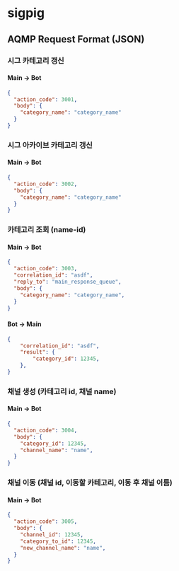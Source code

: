 # sigpig

## AQMP Request Format (JSON)

### 시그 카테고리 갱신

#### Main -> Bot

```json
{
  "action_code": 3001,
  "body": {
    "category_name": "category_name"
  }
}
```

### 시그 아카이브 카테고리 갱신

#### Main -> Bot

```json
{
  "action_code": 3002,
  "body": {
    "category_name": "category_name"
  }
}
```


### 카테고리 조회 (name-id)

#### Main -> Bot

```json
{
  "action_code": 3003,
  "correlation_id": "asdf",
  "reply_to": "main_response_queue",
  "body": {
    "category_name": "category_name",
  }
}
```

#### Bot -> Main

```json
{
    "correlation_id": "asdf",
    "result": {
        "category_id": 12345,
    },
}
```


### 채널 생성 (카테고리 id, 채널 name)

#### Main -> Bot

```json
{
  "action_code": 3004,
  "body": {
    "category_id": 12345,
    "channel_name": "name",
  }
}
```

### 채널 이동 (채널 id, 이동할 카테고리, 이동 후 채널 이름)

#### Main -> Bot

```json
{
  "action_code": 3005,
  "body": {
    "channel_id": 12345,
    "category_to_id": 12345,
    "new_channel_name": "name",
  }
}
```

